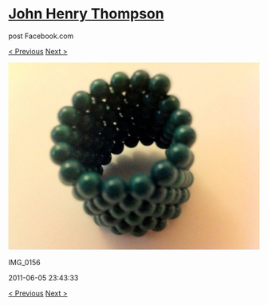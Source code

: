 # [John Henry Thompson](../README.md)
post Facebook.com

[< Previous](2011-06-05-5.md) [Next >](2011-06-05-7.md)

[![](../media/2011-06-05/Magnetic-Balls-IMG_0156.jpg)](../README.md)

IMG_0156

2011-06-05 23:43:33

[< Previous](2011-06-05-5.md) [Next >](2011-06-05-7.md)